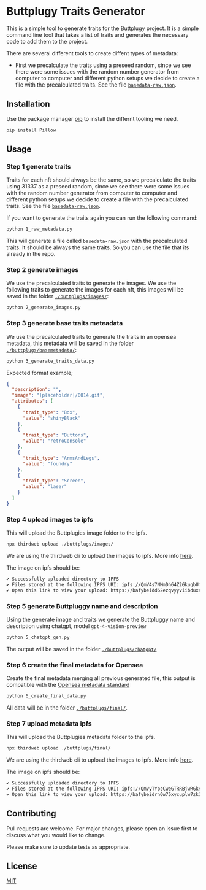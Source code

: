 # Buttplugy Traits Generator

This is a simple tool to generate traits for the Buttplugy project. It is a simple command line tool that takes a list of traits and generates the necessary code to add them to the project.

There are several different tools to create diffent types of metadata:
- First we precalculate the traits using a preseed random, since we see there were some issues with the random number generator from computer to computer and different python setups we decide to create a file with the precalculated traits. See the file [`basedata-raw.json`](./basedata-raw.json).

## Installation

Use the package manager [pip](https://pip.pypa.io/en/stable/) to install the differnt tooling we need.

```bash
pip install Pillow
```

## Usage

### Step 1 generate traits

Traits for each nft should always be the same, so we precalculate the traits using 31337 as a preseed random, since we see there were some issues with the random number generator from computer to computer and different python setups we decide to create a file with the precalculated traits. See the file [`basedata-raw.json`](./basedata-raw.json).

If you want to generate the traits again you can run the following command:
```bash
python 1_raw_metadata.py
```
This will generate a file called `basedata-raw.json` with the precalculated traits. It should be always the same traits. So you can use the file that its already in the repo.

### Step 2 generate images

We use the precalculated traits to generate the images. We use the following traits to generate the images for each nft, this images will be saved in the folder [`./buttplugs/images/`](./buttplugs/images/):

```bash
python 2_generate_images.py
```

### Step 3 generate base traits meteadata

We use the precalculated traits to generate the traits in an opensea metadata, this metadata will be saved in the folder [`./buttplugs/basemetadata/`](./buttplugs/basemetadata/):

```bash
python 3_generate_traits_data.py
```

Expected format example;
```json
{
  "description": "",
  "image": "[placeholder]/0014.gif",
  "attributes": [
    {
      "trait_type": "Box",
      "value": "shinyBlack"
    },
    {
      "trait_type": "Buttons",
      "value": "retroConsole"
    },
    {
      "trait_type": "ArmsAndLegs",
      "value": "foundry"
    },
    {
      "trait_type": "Screen",
      "value": "laser"
    }
  ]
}
```

### Step 4 upload images to ipfs

This will upload the Buttplugies image folder to the ipfs.

```bash
npx thirdweb upload ./buttplugs/images/
```
We are using the thirdweb cli to upload the images to ipfs. More info [here](https://portal.thirdweb.com/infrastructure/storage/how-to-use-storage/upload-files-to-ipfs).

The image on ipfs should be:
```bash
✔ Successfully uploaded directory to IPFS
✔ Files stored at the following IPFS URI: ipfs://QmV4s7NMmDh64Z2GkuqbUmRM7XyN5WcbTn9sSAVvCsK4xQ
✔ Open this link to view your upload: https://bafybeidd62ezqvyyviibduxaz2wuuyexkpuwbdfo34wukucxtav7qh3cbe.ipfs.cf-ipfs.com/
```

### Step 5 generate Buttpluggy name and description

Using the generate image and traits we generate the Buttpluggy name and description using chatgpt, model `gpt-4-vision-preview`

```bash
python 5_chatgpt_gen.py
```

The output will be saved in the folder [`./buttplugs/chatgpt/`](./buttplugs/chatgpt/)

### Step 6 create the final metadata for Opensea

Create the final metadata merging all previous generated file, this output is compatible with the [Opensea metadata standard](https://docs.opensea.io/docs/metadata-standards)


```bash
python 6_create_final_data.py
```

All data will be in the folder [`./buttplugs/final/`](./buttplugs/final/).


### Step 7 upload metadata ipfs

This will upload the Buttplugies metadata folder to the ipfs.

```bash
npx thirdweb upload ./buttplugs/final/
```
We are using the thirdweb cli to upload the images to ipfs. More info [here](https://portal.thirdweb.com/infrastructure/storage/how-to-use-storage/upload-files-to-ipfs).

The image on ipfs should be:
```bash
✔ Successfully uploaded directory to IPFS
✔ Files stored at the following IPFS URI: ipfs://QmVyTYpcCweGTRRBjwRGkKoMLHCcrFHDWDrCu1LpmxozSk
✔ Open this link to view your upload: https://bafybeidrn6w75xycuplw7zk34sxzs2qvcyjnbwivj4x7fsbuchwrafsvhe.ipfs.cf-ipfs.com/
```


## Contributing

Pull requests are welcome. For major changes, please open an issue first
to discuss what you would like to change.

Please make sure to update tests as appropriate.

## License

[MIT](https://choosealicense.com/licenses/mit/)